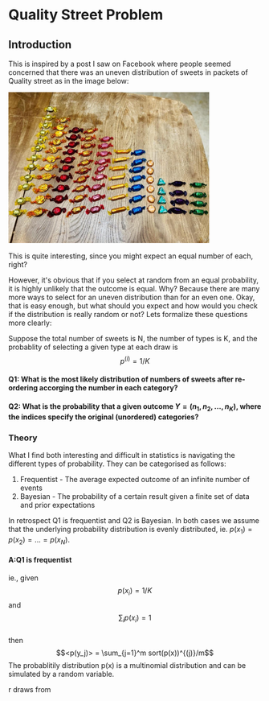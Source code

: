 # Quality Street Problem

## Introduction
This is inspired by a post I saw on Facebook where people seemed concerned that there was an uneven distribution of sweets in packets of Quality street as in the image below:

<img src="Sweet_selection.jpg" width="400">

This is quite interesting, since you might expect an equal number of each, right?

However, it's obvious that if you select at random from an equal probability, it is highly unlikely that the outcome is equal. Why? Because there are many more ways to select for an uneven distribution than for an even one. Okay, that is easy enough, but what should you expect and how would you check if the distribution is really random or not?  Lets formalize these questions more clearly:

Suppose the total number of sweets is N, the number of types is K, and the probablity of selecting a given type at each draw is $$p^{(i)} = 1/K$$

#### Q1: What is the most likely distribution of numbers of sweets after re-ordering accorging the number in each category?
#### Q2: What is the probability that a given outcome $Y = (n_1, n_2, \hdots, n_K)$, where the indices specify the original (unordered) categories?


### Theory
What I find both interesting and difficult in statistics is navigating the different types of probability. They can be categorised as follows:
1. Frequentist - The average expected outcome of an infinite number of events
2. Bayesian - The probability of a certain result given a finite set of data and prior expectations

In retrospect Q1 is frequentist and Q2 is Bayesian. In both cases we assume that the underlying probability distribution is evenly distributed, ie. $p(x_1) = p(x_2) = \hdots = p(x_N)$. 
#### A:Q1 is frequentist
ie., given 
$$p(x_i)=1/K$$  and   
$$\sum_i p(x_i) = 1$$   
then $$<p(y_j)> = \sum_{j=1}^m sort(p(x))^{(j)}/m$$
The probablitily distribution p(x) is a multinomial distribution and can be simulated by a random variable.

r draws from 